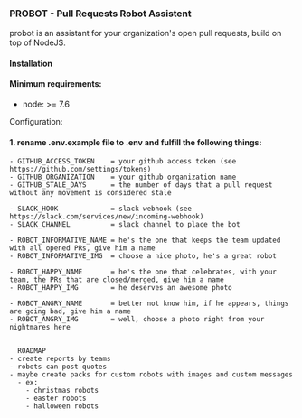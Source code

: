 ### PROBOT - Pull Requests Robot Assistent

probot is an assistant for your organization's open pull requests, build on top of NodeJS.

#### Installation

#### Minimum requirements:
  - node: >= 7.6

Configuration:
 #### 1. rename .env.example file to .env and fulfill the following things:
    - GITHUB_ACCESS_TOKEN    = your github access token (see https://github.com/settings/tokens)
    - GITHUB_ORGANIZATION    = your github organization name
    - GITHUB_STALE_DAYS      = the number of days that a pull request without any movement is considered stale

    - SLACK_HOOK             = slack webhook (see https://slack.com/services/new/incoming-webhook)
    - SLACK_CHANNEL          = slack channel to place the bot

    - ROBOT_INFORMATIVE_NAME = he's the one that keeps the team updated with all opened PRs, give him a name
    - ROBOT_INFORMATIVE_IMG  = choose a nice photo, he's a great robot

    - ROBOT_HAPPY_NAME       = he's the one that celebrates, with your team, the PRs that are closed/merged, give him a name
    - ROBOT_HAPPY_IMG        = he deserves an awesome photo

    - ROBOT_ANGRY_NAME       = better not know him, if he appears, things are going bad, give him a name
    - ROBOT_ANGRY_IMG        = well, choose a photo right from your nightmares here

   
      ROADMAP
    - create reports by teams
    - robots can post quotes
    - maybe create packs for custom robots with images and custom messages
      - ex: 
        - christmas robots 
        - easter robots
        - halloween robots
